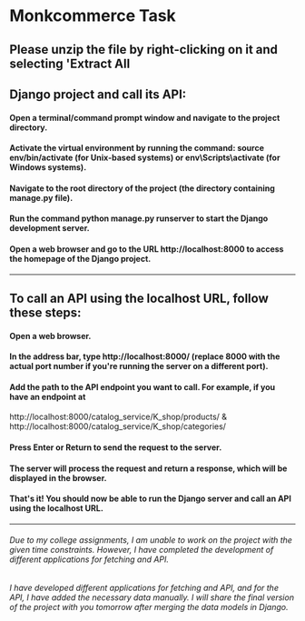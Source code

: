 # Monkcommerce Task

## Please unzip the file by right-clicking on it and selecting 'Extract All

## Django project and call its API:

#### Open a terminal/command prompt window and navigate to the project directory.

#### Activate the virtual environment by running the command: source env/bin/activate (for Unix-based systems) or env\Scripts\activate (for Windows systems).

#### Navigate to the root directory of the project (the directory containing manage.py file).

#### Run the command python manage.py runserver to start the Django development server.

#### Open a web browser and go to the URL http://localhost:8000 to access the homepage of the Django project.

<hr>

## To call an API using the localhost URL, follow these steps:

#### Open a web browser.

#### In the address bar, type http://localhost:8000/ (replace 8000 with the actual port number if you're running the server on a different port).

#### Add the path to the API endpoint you want to call. For example, if you have an endpoint at 
http://localhost:8000/catalog_service/K_shop/products/ & http://localhost:8000/catalog_service/K_shop/categories/

#### Press Enter or Return to send the request to the server.

#### The server will process the request and return a response, which will be displayed in the browser.

#### That's it! You should now be able to run the Django server and call an API using the localhost URL.


<hr>

###### Due to my college assignments, I am unable to work on the project with the given time constraints. However, I have completed the development of different applications for fetching and API.

###### I have developed different applications for fetching and API, and for the API, I have added the necessary data manually. I will share the final version of the project with you tomorrow after merging the data models in Django.
